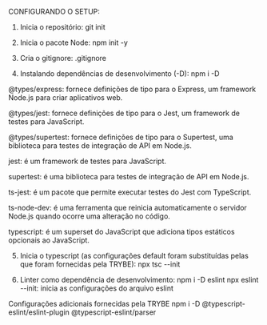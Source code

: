 CONFIGURANDO O SETUP:

01. Inicia o repositório:
git init 

02. Inicia o pacote Node:
npm init -y

03. Cria o gitignore:
.gitignore
04. Instalando dependências de desenvolvimento (-D):
  npm i -D

  @types/express: fornece definições de tipo para o Express, um framework Node.js para criar aplicativos web.

  @types/jest: fornece definições de tipo para o Jest, um framework de testes para JavaScript.

  @types/supertest: fornece definições de tipo para o Supertest, uma biblioteca para testes de integração de API em Node.js.

  jest: é um framework de testes para JavaScript.

  supertest: é uma biblioteca para testes de integração de API em Node.js.

  ts-jest: é um pacote que permite executar testes do Jest com TypeScript.

  ts-node-dev: é uma ferramenta que reinicia automaticamente o servidor Node.js quando ocorre uma alteração no código.

  typescript: é um superset do JavaScript que adiciona tipos estáticos opcionais ao JavaScript.

05. Inicia o typescript (as configurações default foram substituídas pelas que foram fornecidas pela TRYBE):
npx tsc --init

06. Linter como dependência de desenvolvimento:
npm i -D eslint
npx eslint --init: inicia as configurações do arquivo eslint

  Configurações adicionais fornecidas pela TRYBE
  npm i -D
  @typescript-eslint/eslint-plugin 
  @typescript-eslint/parser

